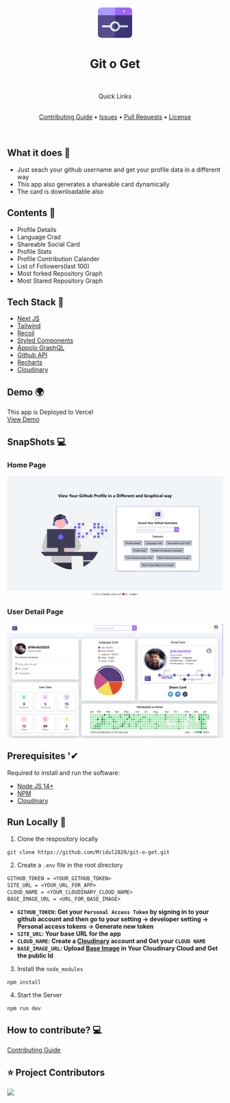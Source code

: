 <p align="center">
    <img src="/public/logo.png" align="center" width="80"/>
</p>

<div align="center">
    <h1>Git o Get</h1>
</div>

<br />

<div align="center">
    <p>Quick Links</p>
    <br />
    <a href="CONTRIBUTING.md">Contributing Guide</a> •
    <a href="https://github.com/Mridul2820/git-o-get/issues">Issues</a> •
    <a href="https://github.com/Mridul2820/git-o-get/pulls">Pull Requests</a> •
    <a href="LICENSE">License</a>
</div>

<br />
<br />

## What it does 🤔

- Just seach your github username and get your profile data in a different way
- This app also generates a shareable card dynamically
- The card is downloadable also

## Contents 🧧

- Profile Details
- Language Crad
- Shareable Social Card
- Profile Stats
- Profile Contribution Calander
- List of Followers(last 100)
- Most forked Repository Graph
- Most Stared Repository Graph

## Tech Stack 👾

- [Next JS](https://nextjs.org/)
- [Tailwind](https://tailwindcss.com/)
- [Recoil](https://recoiljs.org/)
- [Styled Components](https://styled-components.com/)
- [Appolo GraphQL](https://www.apollographql.com/)
- [Github API](https://docs.github.com/en/graphql)
- [Recharts](https://recharts.org/en-US/)
- [Cloudinary](https://cloudinary.com/)

## Demo 🌍

This app is Deployed to Vercel
<br />
[View Demo](https://git-o-get.mridul.tech/)

## SnapShots 💻

### Home Page

<img src="/public/assets/app-home.png" align="center"/>

### User Detail Page

<img src="/public/assets/app-snapshot.png" align="center"/>

## Prerequisites '✔

Required to install and run the software:

- [Node JS 14+](https://nodejs.org/)
- [NPM](https://www.npmjs.com/get-npm)
- [Cloudinary](https://cloudinary.com/)

## Run Locally 🤠

1. Clone the respository locally

```
git clone https://github.com/Mridul2820/git-o-get.git
```

2. Create a `.env` file in the root directory

```
GITHUB_TOKEN = <YOUR_GITHUB_TOKEN>
SITE_URL = <YOUR_URL_FOR_APP>
CLOUD_NAME = <YOUR_CLOUDINARY_CLOUD_NAME>
BASE_IMAGE_URL = <URL_FOR_BASE_IMAGE>
```

- **`GITHUB_TOKEN`: Get your `Personal Access Token` by signing in to your github account and then go to your setting -> developer setting -> Personal access tokens -> Generate new token**
- **`SITE_URL`: Your base URL for the app**
- **`CLOUD_NAME`: Create a [Cloudinary](https://cloudinary.com/users/register/free) account and Get your `CLOUD NAME`**
- **`BASE_IMAGE_URL`: Upload [Base Image](https://github.com/Mridul2820/git-o-get/blob/main/public/assets/github-social.jpg) in Your Cloudinary Cloud and Get the public Id**

3. Install the `node_modules`

```
npm install
```

4. Start the Server

```
npm run dev
```

## How to contribute? 💻

<a href="CONTRIBUTING.md">Contributing Guide</a>

## ⭐ Project Contributors

<a href="https://github.com/Mridul2820/git-o-get/graphs/contributors" align="center">
  <img src="https://contrib.rocks/image?repo=Mridul2820/git-o-get" />
</a>

